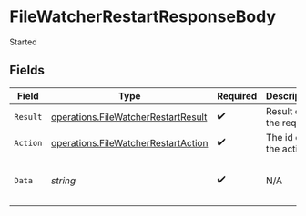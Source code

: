 # FileWatcherRestartResponseBody

Started


## Fields

| Field                                                                                      | Type                                                                                       | Required                                                                                   | Description                                                                                | Example                                                                                    |
| ------------------------------------------------------------------------------------------ | ------------------------------------------------------------------------------------------ | ------------------------------------------------------------------------------------------ | ------------------------------------------------------------------------------------------ | ------------------------------------------------------------------------------------------ |
| `Result`                                                                                   | [operations.FileWatcherRestartResult](../../models/operations/filewatcherrestartresult.md) | :heavy_check_mark:                                                                         | Result of the request                                                                      |                                                                                            |
| `Action`                                                                                   | [operations.FileWatcherRestartAction](../../models/operations/filewatcherrestartaction.md) | :heavy_check_mark:                                                                         | The id of the action                                                                       |                                                                                            |
| `Data`                                                                                     | *string*                                                                                   | :heavy_check_mark:                                                                         | N/A                                                                                        | Incoming inventory watcher restarted                                                       |